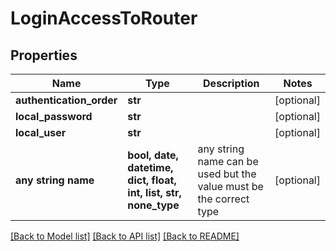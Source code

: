 # LoginAccessToRouter


## Properties
Name | Type | Description | Notes
------------ | ------------- | ------------- | -------------
**authentication_order** | **str** |  | [optional] 
**local_password** | **str** |  | [optional] 
**local_user** | **str** |  | [optional] 
**any string name** | **bool, date, datetime, dict, float, int, list, str, none_type** | any string name can be used but the value must be the correct type | [optional]

[[Back to Model list]](../README.md#documentation-for-models) [[Back to API list]](../README.md#documentation-for-api-endpoints) [[Back to README]](../README.md)


